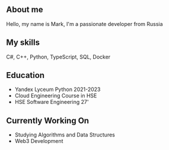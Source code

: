 ## About me
Hello, my name is Mark, I'm a passionate developer from Russia

## My skills
C#, C++, Python, TypeScript, SQL, Docker

## Education
- Yandex Lyceum Python 2021-2023
- Cloud Engineering Course in HSE
- HSE Software Engineering 27'

## Currently Working On
- Studying Algorithms and Data Structures
- Web3 Development
